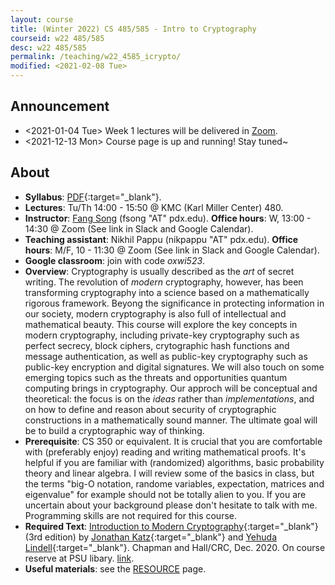 ```yaml
---
layout: course
title: (Winter 2022) CS 485/585 - Intro to Cryptography
courseid: w22 485/585
desc: w22 485/585
permalink: /teaching/w22_4585_icrypto/
modified: <2021-02-08 Tue> 
---
```

## Announcement
*  <2021-01-04 Tue> Week 1 lectures will be delivered in [Zoom](https://pdx.zoom.us/j/89374231084?pwd=eHg4UW53Q3F5KzVma0VBdmt1K2FKUT09).
*  <2021-12-13 Mon> Course page is up and running! Stay tuned~ 

## About
*  **Syllabus**: [PDF]({{base}}/teaching/w22_4585_icrypto/w22_4585_icrypto_syllabus.pdf){:target="_blank"}.
*  **Lectures**: Tu/Th 14:00 - 15:50 @ KMC (Karl Miller Center) 480.
*  **Instructor**: [Fang Song]({{base}}/) (fsong
   "AT" pdx.edu). **Office hours**: W, 13:00 - 14:30 @ Zoom (See link in Slack and Google Calendar).
*  **Teaching assistant**:  Nikhil Pappu (nikpappu "AT"
   pdx.edu). **Office hours**: M/F, 10 - 11:30 @ Zoom (See link in Slack and Google Calendar). 
*  **Google classroom**: join with code _oxwi523_. 
*  **Overview**: Cryptography is usually described as the _art_ of
secret writing. The revolution of _modern_ cryptography, however, has
been transforming cryptography into a science based on a
mathematically rigorous framework. Beyong the significance in
protecting information in our society, modern cryptography is also
full of intellectual and mathematical beauty. This course will explore
the key concepts in modern cryptography, including private-key
cryptography such as perfect secrecy, block ciphers, crytographic hash
functions and message authentication, as well as public-key
cryptography such as public-key encryption and digital signatures. We
will also touch on some emerging topics such as the threats and
opportunities quantum computing brings in cryptography. Our approch
will be conceptual and theoretical: the focus is on the _ideas_ rather
than _implementations_, and on how to define and reason about security
of cryptographic constructions in a mathematically sound manner. The
ultimate goal will be to build a cryptographic way of thinking.
*  **Prerequisite**: CS 350 or equivalent. It is crucial that you are
comfortable with (preferably enjoy) reading and writing mathematical
proofs. It's helpful if you are familiar with (randomized) algorithms,
basic probability theory and linear algebra. I will review some of the
basics in class, but the terms "big-O notation, randome variables,
expectation, matrices and eigenvalue" for example should not be
totally alien to you. If you are uncertain about your background
please don't hesitate to talk with me. Programming skills are not
required for this course.
*  **Required Text**: [Introduction to Modern
Cryptography](http://www.cs.umd.edu/~jkatz/imc.html){:target="_blank"}
(3rd edition) by [Jonathan
Katz](http://www.cs.umd.edu/~jkatz){:target="_blank"} and [Yehuda
Lindell](http://u.cs.biu.ac.il/~lindell/){:target="_blank"}. Chapman
and Hall/CRC, Dec. 2020. On course reserve at PSU libary.
[link](https://search.library.pdx.edu/permalink/f/p82vj0/CP71356832000001451).
* **Useful materials**: see the
  [RESOURCE]({{base}}/teaching/w22_4585_icrypto/resource/) page.

